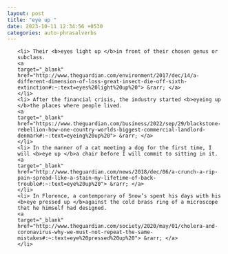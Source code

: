 ```yaml
---
layout: post
title: "eye up "
date: 2023-10-11 12:34:56 +0530
categories: auto-phrasalverbs
---
```

<ol>

    <li> Their <b>eyes light up </b>in front of their chosen genus or subclass.
    <a 
    target="_blank" 
    href="http://www.theguardian.com/environment/2017/dec/14/a-different-dimension-of-loss-great-insect-die-off-sixth-extinction#:~:text=eyes%20light%20up%20"> &rarr; </a>
    </li>
    <li> After the financial crisis, the industry started <b>eyeing up </b>the places where people lived.
    <a 
    target="_blank" 
    href="https://www.theguardian.com/business/2022/sep/29/blackstone-rebellion-how-one-country-worlds-biggest-commercial-landlord-denmark#:~:text=eyeing%20up%20"> &rarr; </a>
    </li>
    <li> In the manner of a cat meeting a dog for the first time, I will <b>eye up </b>a chair before I will commit to sitting in it.
    <a 
    target="_blank" 
    href="http://www.theguardian.com/news/2018/dec/06/a-crunch-a-rip-pain-spread-like-a-stain-my-lifetime-of-back-trouble#:~:text=eye%20up%20"> &rarr; </a>
    </li>
    <li> In Florence, a contemporary of Snow’s spent his days with his <b>eye pressed up </b>against the cold brass ring of a microscope that he himself had designed.
    <a 
    target="_blank" 
    href="http://www.theguardian.com/society/2020/may/01/cholera-and-coronavirus-why-we-must-not-repeat-the-same-mistakes#:~:text=eye%20pressed%20up%20"> &rarr; </a>
    </li>